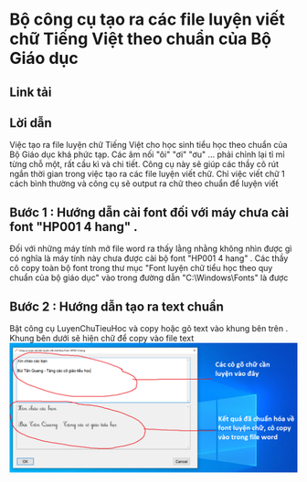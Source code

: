 # Bộ công cụ tạo ra các file luyện viết chữ Tiếng Việt theo chuẩn của Bộ Giáo dục


Link tải
------------



Lời dẫn
------------
Việc tạo ra file luyện chữ Tiếng Việt cho học sinh tiểu học theo chuẩn của Bộ Giáo dục khá phức tạp. Các âm nối "ôi" "ơi" "ơu" ... phải chỉnh lại tỉ mỉ từng chỗ một, rất cầu kì và chi tiết. Công cụ này sẽ giúp các thầy cô rút ngắn thời gian trong việc tạo ra các file luyện viết chữ. Chỉ việc viết chữ 1 cách bình thường và công cụ sẽ output ra chữ theo chuẩn để luyện viết




Bước 1 : Hướng dẫn cài font đối với máy chưa cài font "HP001 4 hang" .
------------
Đối với những máy tính mở file word ra thấy lằng nhằng không nhìn được gì có nghĩa là máy tính này chưa được cài bộ font "HP001 4 hang" .
Các thầy cô copy toàn bộ font trong thư mục "Font luyện chữ tiểu học theo quy chuẩn của bộ giáo dục" vào trong đường dẫn "C:\Windows\Fonts" là được


Bước 2 : Hướng dẫn tạo ra text chuẩn 
------------
Bật công cụ LuyenChuTieuHoc và copy hoặc gõ text vào khung bên trên . Khung bên dưới sẽ hiện chữ để copy vào file text
![](LuyenChuTieuHoc/HuongDanSuDung.png)




